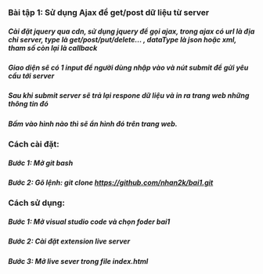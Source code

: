 ### Bài tập 1: Sử dụng Ajax để get/post dữ liệu từ server

##### Cài đặt jquery qua cdn, sử dụng jquery để gọi ajax, trong ajax có url là địa chỉ server, type là get/post/put/delete... , dataType là json hoặc xml, tham số còn lại là callback

##### Giao diện sẽ có 1 input để người dùng nhập vào và nút submit để gửi yêu cầu tới server

##### Sau khi submit server sẽ trả lại respone dữ liệu và in ra trang web những thông tin đó

##### Bấm vào hình nào thì sẽ ẩn hình đó trên trang web.

### Cách cài đặt:

##### Bước 1: Mở git bash

##### Bước 2: Gõ lệnh: git clone https://github.com/nhan2k/bai1.git

### Cách sử dụng:

##### Bước 1: Mở visual studio code và chọn foder bai1

##### Bước 2: Cài đặt extension live server

##### Bước 3: Mở live sever trong file index.html
